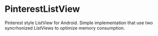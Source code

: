 PinterestListView
=================

Pinterest style ListView for Android. 
Simple implementation that use two syncrhonized ListViews to optimize memory consumption.
